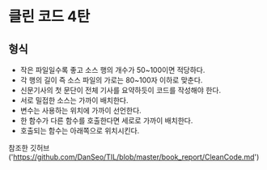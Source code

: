 # 클린 코드 4탄
  ## 형식 
  + 작은 파일일수록 좋고 소스 행의 개수가 50~100이면 적당하다.
  + 각 행의 길이 즉 소스 파일의 가로는 80~100자 이하로 맞춘다.
  + 신문기사의 첫 문단이 전체 기사를 요약하듯이 코드를 작성해야 한다.
  + 서로 밀접한 소스는 가까이 배치한다.
  + 변수는 사용하는 위치에 가까이 선언한다.
  + 한 함수가 다른 함수를 호출한다면 세로로 가까이 배치한다. 
  + 호출되는 함수는 아래쪽으로 위치시킨다.
  
  


참조한 깃허브('https://github.com/DanSeo/TIL/blob/master/book_report/CleanCode.md')
